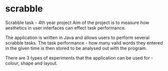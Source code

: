 # scrabble
Scrabble task - 4th year project
Aim of the project is to measure how aesthetics in user interfaces can effect task performance.

The application is written in Java and allows users to perform several scrabble tasks. The task performance - how many valid words they entered in the given time is then stored to be analysed out with the program.

There are 3 types of experiments that the application can be used for - colour, shape and layout.
 
